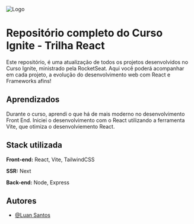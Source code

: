 
![Logo](https://app.rocketseat.com.br/_next/image?url=%2Fassets%2Flogos%2Fignite.svg&w=256&q=75)


# Repositório completo do Curso Ignite - Trilha React

Este repositório, é uma atualização de todos os projetos desenvolvidos no Curso Ignite, ministrado pela RocketSeat. Aqui você poderá acompanhar em cada projeto, a evolução do desenvolvimento web com React e Frameworks afins!


## Aprendizados

Durante o curso, aprendi o que há de mais moderno no desenvolvimento Front End.
Iniciei o desenvolvimento com o React utilizando a ferramenta Vite, que otimiza o desenvolviemento React.




## Stack utilizada

**Front-end:** React, Vite, TailwindCSS

**SSR:** Next

**Back-end:** Node, Express


## Autores

- [@Luan Santos](https://luansantos.dev)

